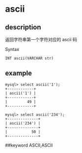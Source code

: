 # ascii
## description

返回字符串第一个字符对应的 ascii 码

 Syntax

`INT ascii(VARCHAR str)`

## example

```
mysql> select ascii('1');
+------------+
| ascii('1') |
+------------+
|         49 |
+------------+

mysql> select ascii('234');
+--------------+
| ascii('234') |
+--------------+
|           50 |
+--------------+
```
##keyword
ASCII,ASCII
